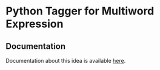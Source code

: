 # Python Tagger for Multiword Expression
## Documentation
Documentation about this idea is available [here](https://sites.google.com/site/distributedlittleredhen/gsoc2015).
